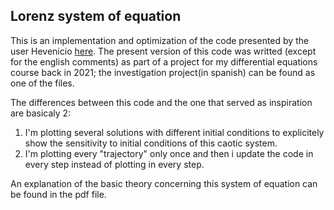 
## Lorenz system of equation

This is an implementation and optimization of the code presented by the user Hevenicio [here](https://github.com/Hevenicio/3D-Lorenz-Attractor-simulation-with-python). The present version of this code was writted (except for the english comments) as part of a project for my differential equations course back in 2021; the investigation project(in spanish) can be found as one of the files.

The differences between this code and the one that served as inspiration are basicaly 2:
1. I'm plotting several solutions with different initial conditions to explicitely show the sensitivity to initial conditions of this caotic system.
2. I'm plotting every "trajectory" only once and then i update the code in every step instead of plotting in every step.

An explanation of the basic theory concerning this system of equation can be found in the pdf file.